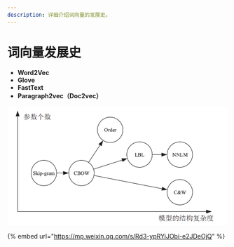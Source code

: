 ```yaml
---
description: 详细介绍词向量的发展史。
---
```


# 词向量发展史

* **Word2Vec**
* **Glove**
* **FastText**
* **Paragraph2vec（Doc2vec）**

![](../.gitbook/assets/dui-bi.png)

{% embed url="https://mp.weixin.qq.com/s/Rd3-ypRYiJObi-e2JDeOjQ" %}

